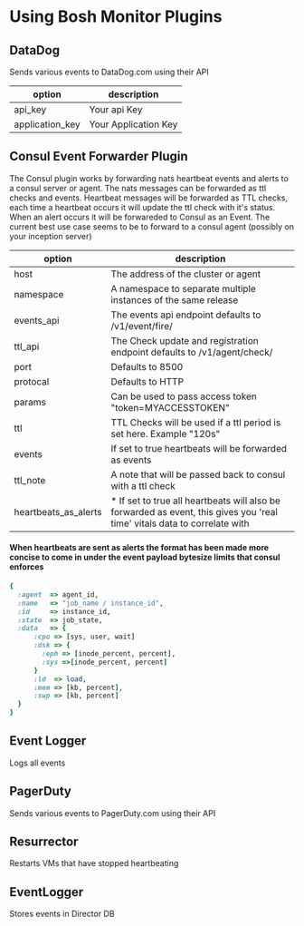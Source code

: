 # Using Bosh Monitor Plugins

## DataDog
Sends various events to DataDog.com using their API

| option           | description            |
|------------------|------------------------|
| api_key          | Your api Key           |
| application_key  | Your Application Key   |

## Consul Event Forwarder Plugin
The Consul plugin works by forwarding nats heartbeat events and alerts to a consul server or agent. The nats messages can be forwarded as ttl checks and events. Heartbeat messages will be forwarded as TTL checks, each time a heartbeat occurs it will update the ttl check with it's status. When an alert occurs it will be forwareded to Consul as an Event. The current best use case seems to be to forward to a consul agent (possibly on your inception server)

| option                | description                         |
|-----------------------|-------------------------------------|
|  host                 | The address of the cluster or agent |
|  namespace            | A namespace to separate multiple instances of the same release
|  events_api           | The events api endpoint defaults to /v1/event/fire/
|  ttl_api              | The Check update and registration endpoint defaults to /v1/agent/check/
|  port                 | Defaults to 8500
|  protocal             | Defaults to HTTP
|  params               | Can be used to pass access token "token=MYACCESSTOKEN"
|  ttl                  | TTL Checks will be used if a ttl period is set here. Example "120s"
|  events               | If set to true heartbeats will be forwarded as events
|  ttl_note             | A note that will be passed back to consul with a ttl check
|  heartbeats_as_alerts | * If set to true all heartbeats will also be forwarded as event, this gives you 'real time' vitals data to correlate with

#### When heartbeats are sent as alerts the format has been made more concise to come in under the event payload bytesize limits that consul enforces
```ruby
{
  :agent  => agent_id,
  :name   => "job_name / instance_id",
  :id     => instance_id,
  :state  => job_state,
  :data   => {
      :cpu => [sys, user, wait]
      :dsk => {
        :eph => [inode_percent, percent],
        :sys =>[inode_percent, percent]
      }
      :ld  => load,
      :mem => [kb, percent],
      :swp => [kb, percent]
  }
}
```

## Event Logger
 Logs all events

## PagerDuty
Sends various events to PagerDuty.com using their API

## Resurrector
Restarts VMs that have stopped heartbeating

## EventLogger
Stores events in Director DB
